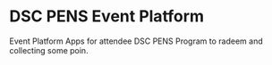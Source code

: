 # DSC PENS Event Platform

Event Platform Apps for attendee DSC PENS Program to radeem and collecting some poin.